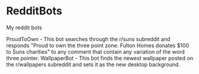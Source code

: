 # RedditBots
My reddit  bots

ProudToOwn - This bot searches through the r/suns subreddit and responds "Proud to own the three point zone. Fulton Homes donates $100 to Suns charities" to any comment that contain any variation of the word three pointer.
WallpaperBot - This bot finds the newest wallpaper posted on the r/wallpapers subreddit and sets it as the new desktop background.
